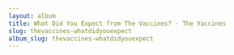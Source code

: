 ```yaml
---
layout: album
title: What Did You Expect from The Vaccines? - The Vaccines
slug: thevaccines-whatdidyouexpect
album_slug: thevaccines-whatdidyouexpect
---
```


